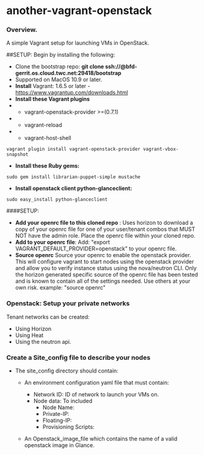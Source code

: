 # another-vagrant-openstack

### Overview.
A simple Vagrant setup for launching VMs in OpenStack.

##SETUP: Begin by installing the following:

- Clone the bootstrap repo: **git clone ssh://<user>@bfd-gerrit.os.cloud.twc.net:29418/bootstrap**
- Supported on MacOS 10.9 or later.
- **Install** Vagrant: 1.6.5 or later - <https://www.vagrantup.com/downloads.html>
- **Install these Vagrant plugins**
- - vagrant-openstack-provider >=(0.7.1)
- - vagrant-reload
- - vagrant-host-shell

```
vagrant plugin install vagrant-openstack-provider vagrant-vbox-snapshot

```
- **Install these Ruby gems:**

```
sudo gem install librarian-puppet-simple mustache
```
- **Install openstack client python-glanceclient:**

```
sudo easy_install python-glanceclient
```


####SETUP: 
- **Add your openrc file to this cloned repo** : Uses horizon to download a copy of your openrc
  file for one of your user/tenant combos that MUST NOT have the admin role.
  Place the openrc file within your cloned repo.
- **Add to your openrc file**: 
  Add: "export VAGRANT_DEFAULT_PROVIDER=openstack” to your openrc file.
- **Source openrc** Source your openrc to enable the openstack provider.
  This will configure vagrant to start nodes using the openstack provider and
  allow you to verify instance status using the nova/neutron CLI.
  Only the horizon generated specific source of the openrc file has been tested
  and is known to contain all of the settings needed. Use others at your own
  risk. example: "source openrc"

### Openstack: Setup your private networks
Tenant networks can be created:
- Using Horizon 
- Using Heat 
- Using the neutron api. 

### Create a Site_config file to describe your nodes
- The site_config directory should contain:
  - An environment configuration yaml file that must contain:
	- Network ID:  ID of network to launch your VMs on.
	- Node data: To included
		- Node Name:
		- Private-IP:
		- Floating-IP:
		- Provisioning Scripts: 

  - An Openstack_image_file which contains the name of a valid openstack image in Glance. 
